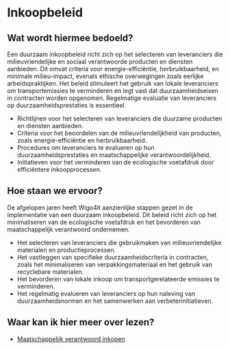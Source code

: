 # Inkoopbeleid

## Wat wordt hiermee bedoeld?
Een duurzaam inkoopbeleid richt zich op het selecteren van leveranciers die milieuvriendelijke en sociaal verantwoorde producten en diensten aanbieden. Dit omvat criteria voor energie-efficiëntie, herbruikbaarheid, en minimale milieu-impact, evenals ethische overwegingen zoals eerlijke arbeidspraktijken. Het beleid stimuleert het gebruik van lokale leveranciers om transportemissies te verminderen en legt vast dat duurzaamheidseisen in contracten worden opgenomen. Regelmatige evaluatie van leveranciers op duurzaamheidsprestaties is essentieel.

- Richtlijnen voor het selecteren van leveranciers die duurzame producten en diensten aanbieden.
- Criteria voor het beoordelen van de milieuvriendelijkheid van producten, zoals energie-efficiëntie en herbruikbaarheid.
- Procedures om leveranciers te evalueren op hun duurzaamheidsprestaties en maatschappelijke verantwoordelijkheid.
- Initiatieven voor het verminderen van de ecologische voetafdruk door efficiëntere inkoopprocessen.

## Hoe staan we ervoor?
De afgelopen jaren heeft Wigo4it aanzienlijke stappen gezet in de implementatie van een duurzaam inkoopbeleid. Dit beleid richt zich op het minimaliseren van de ecologische voetafdruk en het bevorderen van maatschappelijk verantwoord ondernemen.

- Het selecteren van leveranciers die gebruikmaken van milieuvriendelijke materialen en productieprocessen.
- Het vastleggen van specifieke duurzaamheidscriteria in contracten, zoals het minimaliseren van verpakkingsmateriaal en het  gebruik van recyclebare materialen.
- Het bevorderen van lokale inkoop om transportgerelateerde emissies te verminderen.
- Het regelmatig evalueren van leveranciers op hun naleving van duurzaamheidsnormen en het samenwerken aan verbeterinitiatieven.

## Waar kan ik hier meer over lezen?
- <a href="https://www.pianoo.nl/nl/inkopen-het-kort/wat-moet-ik-weten-over-inkopen/welke-inkoopdoelstellingen-streef-ik-na" target="_blank">Maatschappelijk verantwoord inkopen</a>